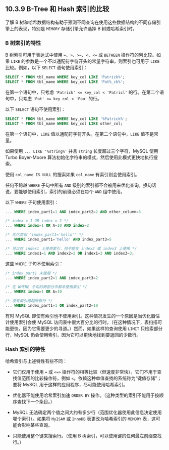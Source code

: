## 10.3.9 B-Tree 和 Hash 索引的比较

了解 B 树和哈希数据结构有助于预测不同查询在使用这些数据结构的不同存储引擎上的表现，特别是 `MEMORY` 存储引擎允许选择 B 树或哈希索引时。

### B 树索引的特性

B 树索引可用于表达式中使用 `=`、`>`、`>=`、`<`、`<=` 或 `BETWEEN` 操作符的列比较。如果 `LIKE` 的参数是一个不以通配符字符开头的常量字符串，则索引也可用于 `LIKE` 比较。例如，以下 `SELECT` 语句使用索引：

```sql
SELECT * FROM tbl_name WHERE key_col LIKE 'Patrick%';
SELECT * FROM tbl_name WHERE key_col LIKE 'Pat%_ck%';
```

在第一个语句中，只考虑 `'Patrick' <= key_col < 'Patricl'` 的行。在第二个语句中，只考虑 `'Pat' <= key_col < 'Pau'` 的行。

以下 `SELECT` 语句不使用索引：

```sql
SELECT * FROM tbl_name WHERE key_col LIKE '%Patrick%';
SELECT * FROM tbl_name WHERE key_col LIKE other_col;
```

在第一个语句中，`LIKE` 值以通配符字符开头。在第二个语句中，`LIKE` 值不是常量。

如果使用 `... LIKE '%string%'` 并且 `string` 长度超过三个字符，MySQL 使用 Turbo Boyer-Moore 算法初始化字符串的模式，然后使用此模式更快地执行搜索。

使用 `col_name IS NULL` 的搜索如果 `col_name` 有索引则会使用索引。

任何不跨越 `WHERE` 子句中所有 `AND` 级别的索引都不会被用来优化查询。换句话说，要能够使用索引，索引的前缀必须在每个 `AND` 组中使用。

以下 `WHERE` 子句使用索引：

```sql
... WHERE index_part1=1 AND index_part2=2 AND other_column=3

/* index = 1 OR index = 2 */
... WHERE index=1 OR A=10 AND index=2

/* 优化类似 "index_part1='hello'" */
... WHERE index_part1='hello' AND index_part3=5

/* 可以在 index1 上使用索引，但不能在 index2 或 index3 上使用 */
... WHERE index1=1 AND index2=2 OR index1=3 AND index3=3;
```

这些 `WHERE` 子句不使用索引：

```sql
/* index_part1 未使用 */
... WHERE index_part2=1 AND index_part3=2

/* 在 WHERE 子句的两部分中都未使用索引 */
... WHERE index=1 OR A=10

/* 没有索引跨越所有行 */
... WHERE index_part1=1 OR index_part2=10
```

有时 MySQL 即使有索引也不使用索引。这种情况发生的一个原因是当优化器估计使用索引会使 MySQL 访问表中很大百分比的行时。（在这种情况下，表扫描可能更快，因为它需要更少的寻道。）然而，如果这样的查询使用 `LIMIT` 只检索部分行，MySQL 仍会使用索引，因为它可以更快地找到要返回的少数行。

### Hash 索引的特性

哈希索引与上述特性有些不同：

- 它们仅用于使用 `=` 或 `<=>` 操作符的相等比较（但速度非常快）。它们不用于查找值范围的比较操作符，例如 `<`。依赖这种单值查找的系统称为“键值存储”；要将 MySQL 用于这样的应用程序，尽可能使用哈希索引。

- 优化器不能使用哈希索引加速 `ORDER BY` 操作。（这种类型的索引不能用于按顺序查找下一个条目。）

- MySQL 无法确定两个值之间大约有多少行（范围优化器使用此信息决定使用哪个索引）。如果将 `MyISAM` 或 `InnoDB` 表更改为哈希索引的 `MEMORY` 表，这可能会影响某些查询。

- 只能使用整个键来搜索行。（使用 B 树索引，可以使用键的任何最左前缀查找行。）